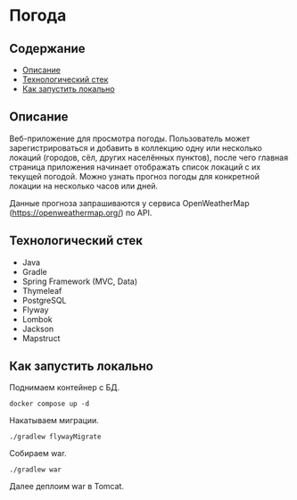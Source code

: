 # Погода
## Содержание
- [Описание](#desc)
- [Технологический стек](#frameworks)
- [Как запустить локально](#run)

<a name="desc"></a>
## Описание
Веб-приложение для просмотра погоды.
Пользователь может зарегистрироваться и добавить в коллекцию одну или несколько локаций (городов, сёл, других населённых пунктов), после чего главная страница приложения начинает отображать список локаций с их текущей погодой.
Можно узнать прогноз погоды для конкретной локации на несколько часов или дней.

Данные прогноза запрашиваются у сервиса OpenWeatherMap (https://openweathermap.org/) по API.

<a name="frameworks"></a>
## Технологический стек
- Java
- Gradle
- Spring Framework (MVC, Data)
- Thymeleaf
- PostgreSQL
- Flyway
- Lombok
- Jackson
- Mapstruct
   
<a name="run"></a>
## Как запустить локально
Поднимаем контейнер с БД.
```
docker compose up -d
```
Накатываем миграции.
```
./gradlew flywayMigrate
```
Собираем war.
```
./gradlew war
```
Далее деплоим war в Tomcat.
